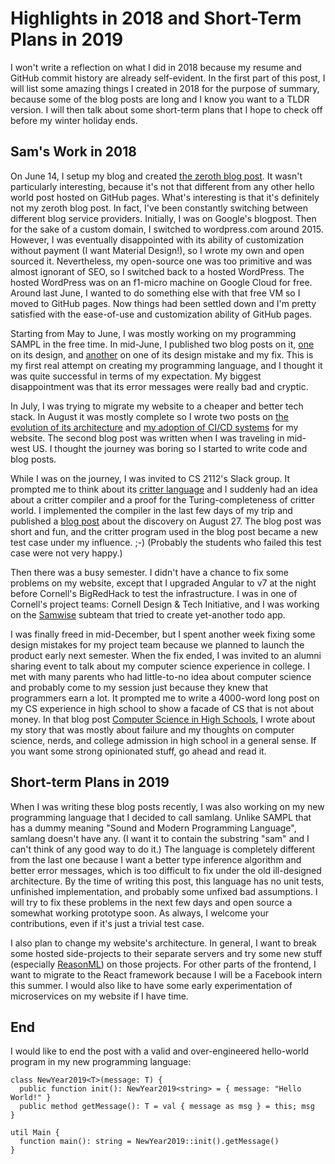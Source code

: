 # Highlights in 2018 and Short-Term Plans in 2019

I won't write a reflection on what I did in 2018 because my resume and GitHub commit history are
already self-evident. In the first part of this post, I will list some amazing things I created in
2018 for the purpose of summary, because some of the blog posts are long and I know you want to a
TLDR version. I will then talk about some short-term plans that I hope to check off before my winter
holiday ends.

<!--truncate-->

## Sam's Work in 2018

On June 14, I setup my blog and created [the zeroth blog post](/1970/01/01/welcome-to-my-blog/). It
wasn't particularly interesting, because it's not that different from any other hello world post
hosted on GitHub pages. What's interesting is that it's definitely not my zeroth blog post. In fact,
I've been constantly switching between different blog service providers. Initially, I was on
Google's blogpost. Then for the sake of a custom domain, I switched to wordpress.com around 2015.
However, I was eventually disappointed with its ability of customization without payment (I want
Material Design!), so I wrote my own and open sourced it. Nevertheless, my open-source one was too
primitive and was almost ignorant of SEO, so I switched back to a hosted WordPress. The hosted
WordPress was on an f1-micro machine on Google Cloud for free. Around last June, I wanted to do
something else with that free VM so I moved to GitHub pages. Now things had been settled down and
I'm pretty satisfied with the ease-of-use and customization ability of GitHub pages.

Starting from May to June, I was mostly working on my programming SAMPL in the free time. In
mid-June, I published two blog posts on it, [one](/2018/06/15/sampl-alpha-design-choices/) on its
design, and [another](/2018/06/19/sampl-fun-ref-mistake-fix/) on one of its design mistake and my
fix. This is my first real attempt on creating my programming language, and I thought it was quite
successful in terms of my expectation. My biggest disappointment was that its error messages were
really bad and cryptic.

In July, I was trying to migrate my website to a cheaper and better tech stack. In August it was
mostly complete so I wrote two posts on
[the evolution of its architecture](/2018/08/01/website-architecture-update/) and
[my adoption of CI/CD systems](/2018/08/11/migration-ci-cd/) for my website. The second blog post
was written when I was traveling in mid-west US. I thought the journey was boring so I started to
write code and blog posts.

While I was on the journey, I was invited to CS 2112's Slack group. It prompted me to think about
its [critter language](http://www.cs.cornell.edu/courses/cs2112/2018fa/project/project.pdf) and I
suddenly had an idea about a critter compiler and a proof for the Turing-completeness of critter
world. I implemented the compiler in the last few days of my trip and published a
[blog post](/2018/08/27/cw-turing-complete/) about the discovery on August 27. The blog post was
short and fun, and the critter program used in the blog post became a new test case under my
influence. ;-) (Probably the students who failed this test case were not very happy.)

Then there was a busy semester. I didn't have a chance to fix some problems on my website, except
that I upgraded Angular to v7 at the night before Cornell's BigRedHack to test the infrastructure. I
was in one of Cornell's project teams: Cornell Design & Tech Initiative, and I was working on the
[Samwise](https://github.com/cornell-dti/samwise) subteam that tried to create yet-another todo app.

I was finally freed in mid-December, but I spent another week fixing some design mistakes for my
project team because we planned to launch the product early next semester. When the fix ended, I was
invited to an alumni sharing event to talk about my computer science experience in college. I met
with many parents who had little-to-no idea about computer science and probably come to my session
just because they knew that programmers earn a lot. It prompted me to write a 4000-word long post on
my CS experience in high school to show a facade of CS that is not about money. In that blog post
[Computer Science in High Schools](/2018/12/31/cs-in-high-schools/), I wrote about my story that was
mostly about failure and my thoughts on computer science, nerds, and college admission in high
school in a general sense. If you want some strong opinionated stuff, go ahead and read it.

## Short-term Plans in 2019

When I was writing these blog posts recently, I was also working on my new programming language that
I decided to call samlang. Unlike SAMPL that has a dummy meaning "Sound and Modern Programming
Language", samlang doesn't have any. (I want it to contain the substring "sam" and I can't think of
any good way to do it.) The language is completely different from the last one because I want a
better type inference algorithm and better error messages, which is too difficult to fix under the
old ill-designed architecture. By the time of writing this post, this language has no unit tests,
unfinished implementation, and probably some unfixed bad assumptions. I will try to fix these
problems in the next few days and open source a somewhat working prototype soon. As always, I
welcome your contributions, even if it's just a trivial test case.

I also plan to change my website's architecture. In general, I want to break some hosted
side-projects to their separate servers and try some new stuff (especially
[ReasonML](https://reasonml.github.io)) on those projects. For other parts of the frontend, I want
to migrate to the React framework because I will be a Facebook intern this summer. I would also like
to have some early experimentation of microservices on my website if I have time.

## End

I would like to end the post with a valid and over-engineered hello-world program in my new
programming language:

```samlang
class NewYear2019<T>(message: T) {
  public function init(): NewYear2019<string> = { message: "Hello World!" }
  public method getMessage(): T = val { message as msg } = this; msg
}

util Main {
  function main(): string = NewYear2019::init().getMessage()
}
```
